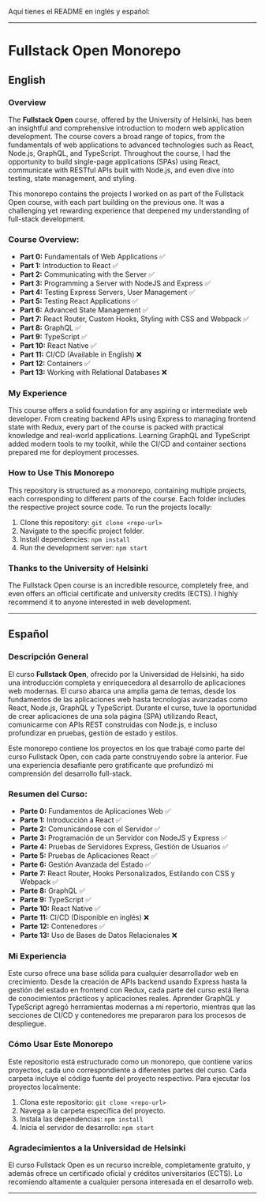 Aquí tienes el README en inglés y español:

---

# Fullstack Open Monorepo

## English

### Overview

The **Fullstack Open** course, offered by the University of Helsinki, has been an insightful and comprehensive introduction to modern web application development. The course covers a broad range of topics, from the fundamentals of web applications to advanced technologies such as React, Node.js, GraphQL, and TypeScript. Throughout the course, I had the opportunity to build single-page applications (SPAs) using React, communicate with RESTful APIs built with Node.js, and even dive into testing, state management, and styling.

This monorepo contains the projects I worked on as part of the Fullstack Open course, with each part building on the previous one. It was a challenging yet rewarding experience that deepened my understanding of full-stack development.

### Course Overview:

- **Part 0:** Fundamentals of Web Applications ✅
- **Part 1:** Introduction to React ✅
- **Part 2:** Communicating with the Server ✅
- **Part 3:** Programming a Server with NodeJS and Express ✅
- **Part 4:** Testing Express Servers, User Management ✅
- **Part 5:** Testing React Applications ✅
- **Part 6:** Advanced State Management ✅
- **Part 7:** React Router, Custom Hooks, Styling with CSS and Webpack ✅
- **Part 8:** GraphQL ✅
- **Part 9:** TypeScript ✅
- **Part 10:** React Native ✅
- **Part 11:** CI/CD (Available in English) ❌
- **Part 12:** Containers ✅
- **Part 13:** Working with Relational Databases ❌

### My Experience

This course offers a solid foundation for any aspiring or intermediate web developer. From creating backend APIs using Express to managing frontend state with Redux, every part of the course is packed with practical knowledge and real-world applications. Learning GraphQL and TypeScript added modern tools to my toolkit, while the CI/CD and container sections prepared me for deployment processes.

### How to Use This Monorepo

This repository is structured as a monorepo, containing multiple projects, each corresponding to different parts of the course. Each folder includes the respective project source code. To run the projects locally:

1. Clone this repository: `git clone <repo-url>`
2. Navigate to the specific project folder.
3. Install dependencies: `npm install`
4. Run the development server: `npm start`

### Thanks to the University of Helsinki

The Fullstack Open course is an incredible resource, completely free, and even offers an official certificate and university credits (ECTS). I highly recommend it to anyone interested in web development.

---

## Español

### Descripción General

El curso **Fullstack Open**, ofrecido por la Universidad de Helsinki, ha sido una introducción completa y enriquecedora al desarrollo de aplicaciones web modernas. El curso abarca una amplia gama de temas, desde los fundamentos de las aplicaciones web hasta tecnologías avanzadas como React, Node.js, GraphQL y TypeScript. Durante el curso, tuve la oportunidad de crear aplicaciones de una sola página (SPA) utilizando React, comunicarme con APIs REST construidas con Node.js, e incluso profundizar en pruebas, gestión de estado y estilos.

Este monorepo contiene los proyectos en los que trabajé como parte del curso Fullstack Open, con cada parte construyendo sobre la anterior. Fue una experiencia desafiante pero gratificante que profundizó mi comprensión del desarrollo full-stack.

### Resumen del Curso:

- **Parte 0:** Fundamentos de Aplicaciones Web ✅
- **Parte 1:** Introducción a React ✅
- **Parte 2:** Comunicándose con el Servidor ✅
- **Parte 3:** Programación de un Servidor con NodeJS y Express ✅
- **Parte 4:** Pruebas de Servidores Express, Gestión de Usuarios ✅
- **Parte 5:** Pruebas de Aplicaciones React ✅
- **Parte 6:** Gestión Avanzada del Estado ✅
- **Parte 7:** React Router, Hooks Personalizados, Estilando con CSS y Webpack ✅
- **Parte 8:** GraphQL ✅
- **Parte 9:** TypeScript ✅
- **Parte 10:** React Native ✅
- **Parte 11:** CI/CD (Disponible en inglés) ❌
- **Parte 12:** Contenedores ✅
- **Parte 13:** Uso de Bases de Datos Relacionales ❌

### Mi Experiencia

Este curso ofrece una base sólida para cualquier desarrollador web en crecimiento. Desde la creación de APIs backend usando Express hasta la gestión del estado en frontend con Redux, cada parte del curso está llena de conocimientos prácticos y aplicaciones reales. Aprender GraphQL y TypeScript agregó herramientas modernas a mi repertorio, mientras que las secciones de CI/CD y contenedores me prepararon para los procesos de despliegue.

### Cómo Usar Este Monorepo

Este repositorio está estructurado como un monorepo, que contiene varios proyectos, cada uno correspondiente a diferentes partes del curso. Cada carpeta incluye el código fuente del proyecto respectivo. Para ejecutar los proyectos localmente:

1. Clona este repositorio: `git clone <repo-url>`
2. Navega a la carpeta específica del proyecto.
3. Instala las dependencias: `npm install`
4. Inicia el servidor de desarrollo: `npm start`

### Agradecimientos a la Universidad de Helsinki

El curso Fullstack Open es un recurso increíble, completamente gratuito, y además ofrece un certificado oficial y créditos universitarios (ECTS). Lo recomiendo altamente a cualquier persona interesada en el desarrollo web.

--- 